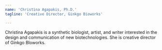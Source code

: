 ```yaml
---
name: 'Christina Agapakis, Ph.D.'
tagline: 'Creative Director, Ginkgo Bioworks'

---
```


Christina Agapakis is a synthetic biologist, artist, and writer interested in the design and communication of new biotechnologies. She is creative director of Ginkgo BIoworks. 
